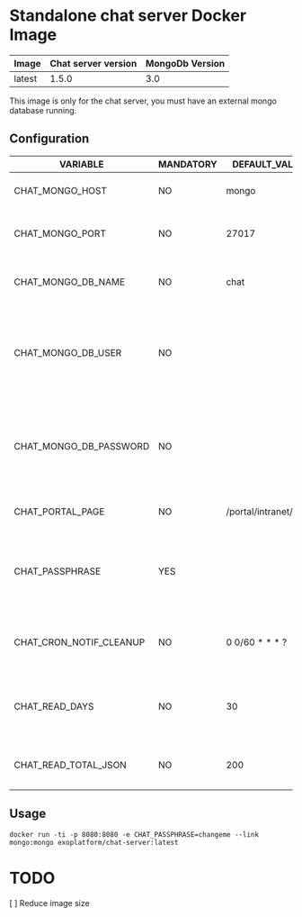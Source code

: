 # Standalone chat server Docker Image

| Image  | Chat server version | MongoDb Version
|--------|---------------------|-----------------
| latest | 1.5.0               | 3.0


This image is only for the chat server, you must have an external mongo database running.

## Configuration


| VARIABLE                | MANDATORY | DEFAULT_VALUE           | DESCRIPTION
|-------------------------|-----------|-------------------------|-------------------------------------------
| CHAT_MONGO_HOST         | NO        | mongo                   | The mongo db database host name
| CHAT_MONGO_PORT         | NO        | 27017                   | The port to connect on mongodb server
| CHAT_MONGO_DB_NAME      | NO        | chat                    | The mongodb database name to use for eXo Chat
| CHAT_MONGO_DB_USER      | NO        |                         | the username to use to connect to the mongodb database (no authentification configured by default)
| CHAT_MONGO_DB_PASSWORD  | NO        |                         | the password to use to connect to the mongodb database (no authentification configured by default)
| CHAT_PORTAL_PAGE        | NO        | /portal/intranet/chat   | The page to link en the notifications
| CHAT_PASSPHRASE         | YES       |                         | The chat passphrase. The same value must be used by the eXo Platform server
| CHAT_CRON_NOTIF_CLEANUP | NO        | 0 0/60 * * * ?          | The cron expression to configure the notification cleanup
| CHAT_READ_DAYS          | NO        | 30                      | The messages older then ``CHAT_READ_DAYS`` days will not be displayed on a room
| CHAT_READ_TOTAL_JSON    | NO        | 200                     | The maximum number of message to retrieve

## Usage

```
docker run -ti -p 8080:8080 -e CHAT_PASSPHRASE=changeme --link mongo:mongo exoplatform/chat-server:latest
```


# TODO

[ ] Reduce image size
